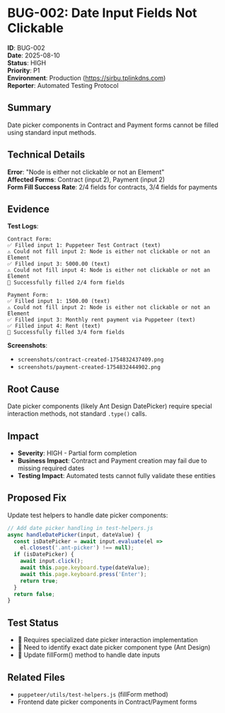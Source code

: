 # BUG-002: Date Input Fields Not Clickable

**ID**: BUG-002  
**Date**: 2025-08-10  
**Status**: HIGH  
**Priority**: P1  
**Environment**: Production (https://sirbu.tplinkdns.com)  
**Reporter**: Automated Testing Protocol  

## Summary
Date picker components in Contract and Payment forms cannot be filled using standard input methods.

## Technical Details

**Error**: "Node is either not clickable or not an Element"  
**Affected Forms**: Contract (input 2), Payment (input 2)  
**Form Fill Success Rate**: 2/4 fields for contracts, 3/4 fields for payments  

## Evidence

**Test Logs**:
```
Contract Form:
✅ Filled input 1: Puppeteer Test Contract (text)
⚠️ Could not fill input 2: Node is either not clickable or not an Element
✅ Filled input 3: 5000.00 (text)
⚠️ Could not fill input 4: Node is either not clickable or not an Element
📝 Successfully filled 2/4 form fields

Payment Form:
✅ Filled input 1: 1500.00 (text)  
⚠️ Could not fill input 2: Node is either not clickable or not an Element
✅ Filled input 3: Monthly rent payment via Puppeteer (text)
✅ Filled input 4: Rent (text)
📝 Successfully filled 3/4 form fields
```

**Screenshots**:
- `screenshots/contract-created-1754832437409.png`
- `screenshots/payment-created-1754832444902.png`

## Root Cause
Date picker components (likely Ant Design DatePicker) require special interaction methods, not standard `.type()` calls.

## Impact
- **Severity**: HIGH - Partial form completion
- **Business Impact**: Contract and Payment creation may fail due to missing required dates
- **Testing Impact**: Automated tests cannot fully validate these entities

## Proposed Fix
Update test helpers to handle date picker components:
```javascript
// Add date picker handling in test-helpers.js
async handleDatePicker(input, dateValue) {
  const isDatePicker = await input.evaluate(el => 
    el.closest('.ant-picker') !== null);
  if (isDatePicker) {
    await input.click();
    await this.page.keyboard.type(dateValue);
    await this.page.keyboard.press('Enter');
    return true;
  }
  return false;
}
```

## Test Status
- 🔄 Requires specialized date picker interaction implementation
- 🔄 Need to identify exact date picker component type (Ant Design)
- 🔄 Update fillForm() method to handle date inputs

## Related Files
- `puppeteer/utils/test-helpers.js` (fillForm method)
- Frontend date picker components in Contract/Payment forms